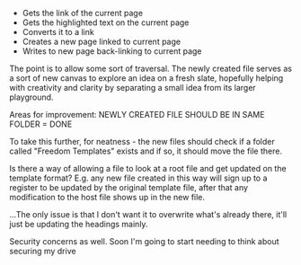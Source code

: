 - Gets the link of the current page
- Gets the highlighted text on the current page
- Converts it to a link
- Creates a new page linked to current page
- Writes to new page back-linking to current page

The point is to allow some sort of traversal. The newly created file
serves as a sort of new canvas to explore an idea on a fresh slate, hopefully helping with creativity and clarity by separating a small idea from its larger playground.

Areas for improvement:
NEWLY CREATED FILE SHOULD BE IN SAME FOLDER = DONE

To take this further, for neatness - the new files should check if a folder called "Freedom Templates" exists and if so, it should move the file there.

Is there a way of allowing a file to look at a root file and get updated on the template format?
E.g. any new file created in this way will sign up to a register to be updated by the original template file, after that any modification to the host file shows up in the new file.

...The only issue is that I don't want it to overwrite what's already there, it'll just be updating the headings mainly.

Security concerns as well. Soon I'm going to start needing to think about securing my drive
